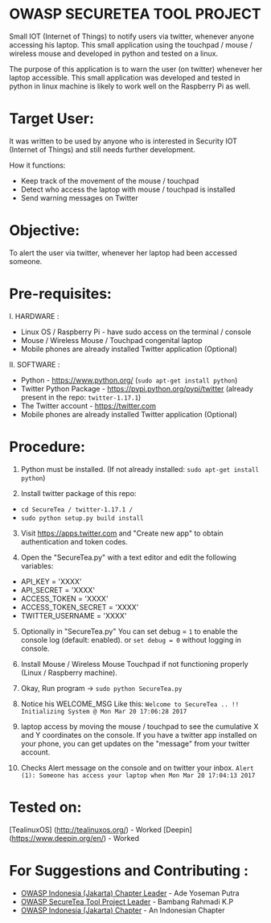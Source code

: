 # OWASP SECURETEA TOOL PROJECT
Small IOT (Internet of Things) to notify users via twitter, whenever anyone accessing his laptop. This small application using the touchpad / mouse / wireless mouse and developed in python and tested on a linux.

The purpose of this application is to warn the user (on twitter) whenever her laptop accessible.
This small application was developed and tested in python in linux machine is likely to work well on the Raspberry Pi as well.


Target User:
=============

It was written to be used by anyone who is interested in Security IOT (Internet of Things) and still needs further development.

How it functions:

- Keep track of the movement of the mouse / touchpad
- Detect who access the laptop with mouse / touchpad is installed
- Send warning messages on Twitter


Objective:
===========

To alert the user via twitter, whenever her laptop had been accessed someone.


Pre-requisites:
================

I. HARDWARE :

- Linux OS / Raspberry Pi - have sudo access on the terminal / console
- Mouse / Wireless Mouse / Touchpad congenital laptop
- Mobile phones are already installed Twitter application (Optional)

II. SOFTWARE :

- Python - https://www.python.org/ (`sudo apt-get install python`)
- Twitter Python Package - https://pypi.python.org/pypi/twitter (already present in the repo: `twitter-1.17.1`)
- The Twitter account - https://twitter.com
- Mobile phones are already installed Twitter application (Optional)


Procedure:
==========

1. Python must be installed. (If not already installed: `sudo apt-get install python`)

2. Install twitter package of this repo:
- `cd SecureTea / twitter-1.17.1 /`
- `sudo python setup.py build install`

3. Visit https://apps.twitter.com and "Create new app" to obtain authentication and token codes.

4. Open the "SecureTea.py" with a text editor and edit the following variables:

- API_KEY = 'XXXX'
- API_SECRET = 'XXXX'
- ACCESS_TOKEN = 'XXXX'
- ACCESS_TOKEN_SECRET = 'XXXX'
- TWITTER_USERNAME = 'XXXX'

5. Optionally in "SecureTea.py" You can set debug = `1` to enable the console log (default: enabled). or `set debug = 0` without logging in console.

6. Install Mouse / Wireless Mouse Touchpad if not functioning properly (Linux / Raspberry machine).

7. Okay, Run program -> `sudo python SecureTea.py`

8. Notice his WELCOME_MSG Like this:
`Welcome to SecureTea .. !! Initializing System @ Mon Mar 20 17:06:28 2017`

9. laptop access by moving the mouse / touchpad to see the cumulative X and Y coordinates on the console. If you have a twitter app installed on your phone, you can get updates on the "message" from your twitter account.

10. Checks Alert message on the console and on twitter your inbox.
`Alert (1): Someone has access your laptop when Mon Mar 20 17:04:13 2017`

Tested on:
==========

[TealinuxOS] (http://tealinuxos.org/) - Worked
[Deepin] (https://www.deepin.org/en/) - Worked


For Suggestions and Contributing :
==================================

- [OWASP Indonesia (Jakarta) Chapter Leader](https://www.owasp.org/index.php/Ade_Yoseman_Putra) - Ade Yoseman Putra
- [OWASP SecureTea Tool Project Leader](https://www.owasp.org/index.php/User:Idbmb) - Bambang Rahmadi K.P
- [OWASP Indonesia (Jakarta) Chapter](http://www.owasp.org/index.php/Jakarta) - An Indonesian Chapter
